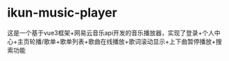 # ikun-music-player
这是一个基于vue3框架+网易云音乐api开发的音乐播放器，实现了登录+个人中心+主页轮播/歌单+歌单列表+歌曲在线播放+歌词滚动显示+上下曲暂停播放+搜索功能
